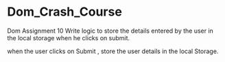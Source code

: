 # Dom_Crash_Course
Dom Assignment 10
Write logic to store the details entered by the user in the local storage when he clicks on submit. 

when the user clicks on Submit , store the user details in the local Storage.

